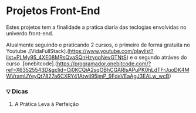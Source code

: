 # Projetos Front-End

Estes projetos tem a finalidade a pratica diaria das teclogias envolvidas no univerdo front-end.

Atualmente seguindo e praticando 2 cursos, o primeiro de forma gratuita no Youtube .[VidaFullStack].(https://www.youtube.com/playlist?list=PLMy95_4XE08MRsQvaSQnHzyooNevGTNtS)
e o segundo atráves do curso .[onebitcode].(https://programador.onebitcode.com/?ref=X63525543D&gclid=Cj0KCQiA2sqOBhCGARIsAPuPK0hLdTFrJuoDK4MWVramUYeyQt7827a6CXRY41AtwiI95jmP_9FdeVEaAgJ3EALw_wcB)

### 💡 Dicas

1. A Prática Leva à Perfeição
